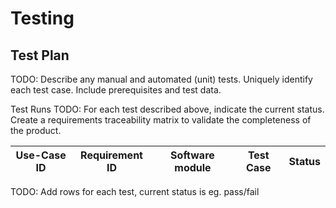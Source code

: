 # Testing

## Test Plan
TODO: Describe any manual and automated (unit) tests. Uniquely identify each test case. Include prerequisites and test data.

Test Runs
TODO: For each test described above, indicate the current status. 
Create a requirements traceability matrix to validate the completeness of the product.


| Use-Case ID | Requirement ID | Software module | Test Case | Status |
| ----------- | -------------- | --------------- | --------- | ------ |

TODO: Add rows for each test, current status is eg. pass/fail
